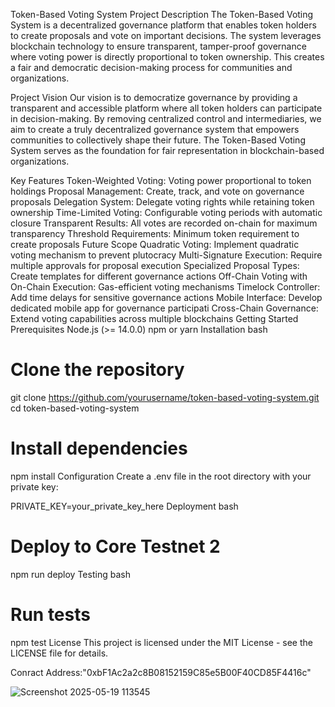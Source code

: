Token-Based Voting System
Project Description
The Token-Based Voting System is a decentralized governance platform that enables token holders to create proposals and vote on important decisions. The system leverages blockchain technology to ensure transparent, tamper-proof governance where voting power is directly proportional to token ownership. This creates a fair and democratic decision-making process for communities and organizations.

Project Vision
Our vision is to democratize governance by providing a transparent and accessible platform where all token holders can participate in decision-making. By removing centralized control and intermediaries, we aim to create a truly decentralized governance system that empowers communities to collectively shape their future. The Token-Based Voting System serves as the foundation for fair representation in blockchain-based organizations.

Key Features
Token-Weighted Voting: Voting power proportional to token holdings
Proposal Management: Create, track, and vote on governance proposals
Delegation System: Delegate voting rights while retaining token ownership
Time-Limited Voting: Configurable voting periods with automatic closure
Transparent Results: All votes are recorded on-chain for maximum transparency
Threshold Requirements: Minimum token requirement to create proposals
Future Scope
Quadratic Voting: Implement quadratic voting mechanism to prevent plutocracy
Multi-Signature Execution: Require multiple approvals for proposal execution
Specialized Proposal Types: Create templates for different governance actions
Off-Chain Voting with On-Chain Execution: Gas-efficient voting mechanisms
Timelock Controller: Add time delays for sensitive governance actions
Mobile Interface: Develop dedicated mobile app for governance participati
Cross-Chain Governance: Extend voting capabilities across multiple blockchains
Getting Started
Prerequisites
Node.js (>= 14.0.0)
npm or yarn
Installation
bash
# Clone the repository
git clone https://github.com/yourusername/token-based-voting-system.git
cd token-based-voting-system

# Install dependencies
npm install
Configuration
Create a .env file in the root directory with your private key:

PRIVATE_KEY=your_private_key_here
Deployment
bash
# Deploy to Core Testnet 2
npm run deploy
Testing
bash
# Run tests
npm test
License
This project is licensed under the MIT License - see the LICENSE file for details.



Conract Address:"0xbF1Ac2a2c8B08152159C85e5B00F40CD85F4416c"

![Screenshot 2025-05-19 113545](https://github.com/user-attachments/assets/9a71a3ba-7bf4-491f-bf93-81de2c25c5e9)




